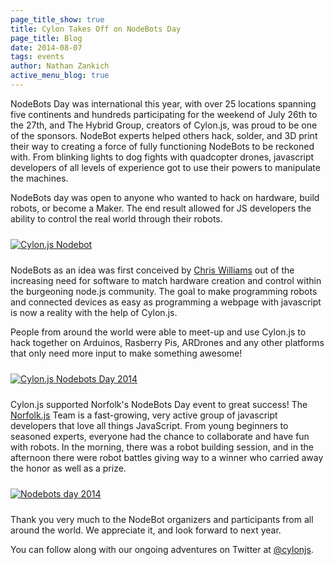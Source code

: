 ```yaml
---
page_title_show: true
title: Cylon Takes Off on NodeBots Day 
page_title: Blog
date: 2014-08-07
tags: events
author: Nathan Zankich
active_menu_blog: true
---
```


NodeBots Day was international this year, with over 25 locations spanning five continents and hundreds participating for the weekend of July 26th to the 27th, and The Hybrid Group, creators of Cylon.js, was proud to be one of the sponsors. NodeBot experts helped others hack, solder, and 3D print their way to creating a force of fully functioning NodeBots to be reckoned with. From blinking lights to dog fights with quadcopter drones, javascript developers of all levels of experience got to use their powers to manipulate the machines. 

NodeBots day was open to anyone who wanted to hack on hardware, build robots, or become a Maker. The end result allowed for JS developers the ability to control the real world through their robots.

 <a href="https://www.flickr.com/photos/95914113@N04/14777968481/in/set-72157646023706432"><img src="/images/blog/cylon-nodebots-day-1.jpg" alt="Cylon.js Nodebot" style="margin: 10px 0;"></a>

NodeBots as an idea was first conceived by [Chris Williams](https://twitter.com/voodootikigod) out of the increasing need for software to match hardware creation and control within the burgeoning node.js community.  The goal to make programming robots and connected devices as easy as programming a webpage with javascript is now a reality with the help of Cylon.js.  

People from around the world were able to meet-up and use Cylon.js to hack together on Arduinos, Rasberry Pis, ARDrones and any other platforms that only need more input to make something awesome!  

<a href="https://www.flickr.com/photos/mtillander/14579874280/in/set-72157645577951488"><img src="/images/blog/cylon-nodebots-day-3.jpg" alt="Cylon.js Nodebots Day 2014" style="margin: 10px 0;"></a>

Cylon.js supported Norfolk's NodeBots Day event to great success! The [Norfolk.js](http://www.norfolkjs.org/) Team is a fast-growing, very active group of javascript developers that love all things JavaScript. From young beginners to seasoned experts, everyone had the chance to collaborate and have fun with robots. In the morning, there was a robot building session, and in the afternoon there were robot battles giving way to a winner who carried away the honor as well as a prize.

<a href="https://www.flickr.com/photos/mtillander/14766233882/in/set-72157645577951488"><img src="/images/blog/cylon-nodebots-day-2.jpg" alt="Nodebots day 2014" style="margin: 10px 0;"></a>

Thank you very much to the NodeBot organizers and participants from all around the world. We appreciate it, and look forward to next year.

You can follow along with our ongoing adventures on Twitter at [@cylonjs](http://twitter.com/cylonjs).





